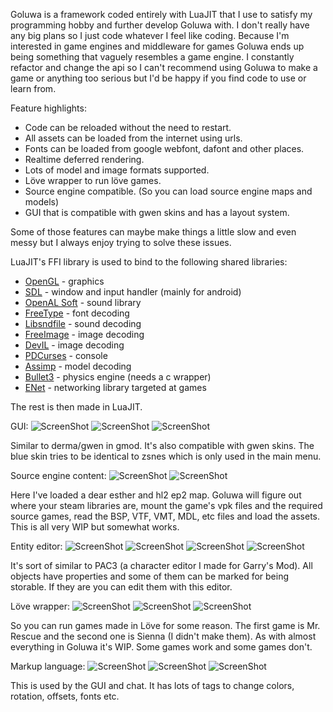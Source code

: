 Goluwa is a framework coded entirely with LuaJIT that I use to satisfy my programming hobby and further develop Goluwa with. I don't really have any big plans so I just code whatever I feel like coding. Because I'm interested in game engines and middleware for games Goluwa ends up being something that vaguely resembles a game engine. I constantly refactor and change the api so I can't recommend using Goluwa to make a game or anything too serious but I'd be happy if you find code to use or learn from.

Feature highlights:
* Code can be reloaded without the need to restart.
* All assets can be loaded from the internet using urls.
* Fonts can be loaded from google webfont, dafont and other places.
* Realtime deferred rendering.
* Lots of model and image formats supported.
* Löve wrapper to run löve games.
* Source engine compatible. (So you can load source engine maps and models)
* GUI that is compatible with gwen skins and has a layout system.

Some of those features can maybe make things a little slow and even messy but I always enjoy trying to solve these issues.

LuaJIT's FFI library is used to bind to the following shared libraries:

* [OpenGL](http://www.opengl.org/) - graphics
* [SDL](https://www.libsdl.org/) - window and input handler (mainly for android)
* [OpenAL Soft](http://kcat.strangesoft.net/openal.html) - sound library
* [FreeType](http://www.freetype.org/) - font decoding
* [Libsndfile](http://www.mega-nerd.com/libsndfile/) - sound decoding
* [FreeImage](http://freeimage.sourceforge.net/) - image decoding
* [DevIL](https://github.com/DentonW/DevIL/tree/master/DevIL) - image decoding
* [PDCurses](http://www.projectpluto.com/win32a.htm) - console
* [Assimp](https://github.com/assimp/assimp) - model decoding
* [Bullet3](https://github.com/bulletphysics/bullet3) - physics engine (needs a c wrapper)
* [ENet](https://github.com/lsalzman/enet) - networking library targeted at games

The rest is then made in LuaJIT.

GUI:
![ScreenShot](https://dl.dropboxusercontent.com/u/244444/ShareX/2015-01/2015-01-05_13-57-28.png)
![ScreenShot](https://dl.dropboxusercontent.com/u/244444/ShareX/2014-11/2014-11-18_22-37-16.png)
![ScreenShot](https://dl.dropboxusercontent.com/u/244444/ShareX/2015-02/2015-02-20_01-14-09.png)

Similar to derma/gwen in gmod. It's also compatible with gwen skins. The blue skin tries to be identical to zsnes which is only used in the main menu.

Source engine content:
![ScreenShot](https://dl.dropboxusercontent.com/u/244444/ShareX/2015-02/2015-02-25_04-53-33.jpg)
![ScreenShot](https://dl.dropboxusercontent.com/u/244444/ShareX/2015-02/2015-02-25_05-24-21.jpg)

Here I've loaded a dear esther and hl2 ep2 map. Goluwa will figure out where your steam libraries are, mount the game's vpk files and the required source games, read the BSP, VTF, VMT, MDL, etc files and load the assets. This is all very WIP but somewhat works.

Entity editor:
![ScreenShot](https://dl.dropboxusercontent.com/u/244444/ShareX/2015-02/2015-02-02_01-14-06.png)
![ScreenShot](https://dl.dropboxusercontent.com/u/244444/ShareX/2014-11/2014-11-18_22-34-03.png)
![ScreenShot](https://dl.dropboxusercontent.com/u/244444/ShareX/2015-02/2015-02-01_18-13-43.png)
![ScreenShot](https://dl.dropboxusercontent.com/u/244444/ShareX/2014-11/2014-11-18_23-03-29.gif)

It's sort of similar to PAC3 (a character editor I made for Garry's Mod). All objects have properties and some of them can be marked for being storable. If they are you can edit them with this editor.

Löve wrapper:
![ScreenShot](https://dl.dropboxusercontent.com/u/244444/ShareX/2015-01/2015-01-05_23-48-56.png)
![ScreenShot](https://dl.dropboxusercontent.com/u/244444/ShareX/2015-01/2015-01-05_23-49-53.png)
![ScreenShot](https://dl.dropboxusercontent.com/u/244444/ShareX/2015-01/2015-01-06_13-41-38.jpg)

So you can run games made in Löve for some reason. The first game is Mr. Rescue and the second one is Sienna (I didn't make them). As with almost everything in Goluwa it's WIP. Some games work and some games don't.

Markup language:
![ScreenShot](https://dl.dropboxusercontent.com/u/244444/ShareX/2014-05/2014-05-02_04-21-03.png)
![ScreenShot](https://dl.dropboxusercontent.com/u/244444/ShareX/2014-11/2014-11-18_23-48-43.gif)
![ScreenShot](https://dl.dropboxusercontent.com/u/244444/ShareX/2014-11/2014-11-18_23-40-58.gif)

This is used by the GUI and chat. It has lots of tags to change colors, rotation, offsets, fonts etc.
